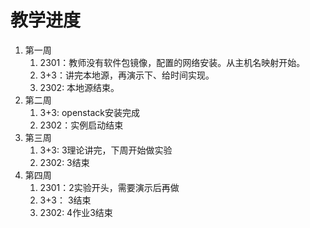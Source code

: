 # 教学进度

1. 第一周
   1. 2301：教师没有软件包镜像，配置的网络安装。从主机名映射开始。
   2. 3+3：讲完本地源，再演示下、给时间实现。
   3. 2302: 本地源结束。
2. 第二周
   1. 3+3: openstack安装完成
   2. 2302：实例启动结束
3. 第三周
   1. 3+3: 3理论讲完，下周开始做实验
   2. 2302: 3结束
4. 第四周
   1. 2301：2实验开头，需要演示后再做
   2. 3+3： 3结束
   3. 2302: 4作业3结束
